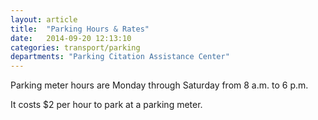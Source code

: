 ```yaml
---
layout: article
title:  "Parking Hours & Rates"
date:   2014-09-20 12:13:10
categories: transport/parking
departments: "Parking Citation Assistance Center"
---
```


Parking meter hours are Monday through Saturday from 8 a.m. to 6 p.m.

It costs $2 per hour to park at a parking meter.
